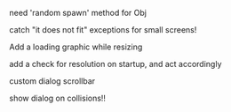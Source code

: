 
need 'random spawn' method for Obj

catch "it does not fit" exceptions for small screens!

Add a loading graphic while resizing

add a check for resolution on startup, and act accordingly

custom dialog scrollbar

show dialog on collisions!!
